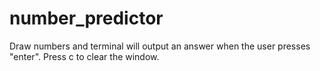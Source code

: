 # number_predictor
Draw numbers and terminal will output an answer when the user presses "enter". Press c to clear the window.
